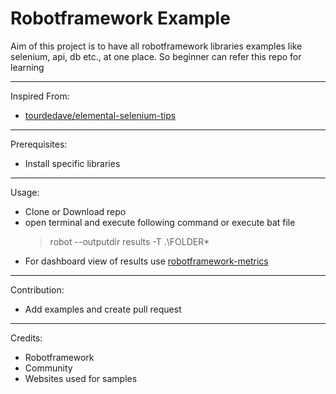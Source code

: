 # Robotframework Example

Aim of this project is to have all robotframework libraries examples like selenium, api, db etc., at one place. So beginner can refer this repo for learning

---

Inspired From:
 - [tourdedave/elemental-selenium-tips](https://github.com/tourdedave/elemental-selenium-tips) 

---

Prerequisites:
 - Install specific libraries

---

Usage:
 - Clone or Download repo
 - open terminal and execute following command or execute bat file
   > robot --outputdir results -T .\FOLDER\*
 - For dashboard view of results use [robotframework-metrics](https://github.com/adiralashiva8/robotframework-metrics)

---

Contribution:
 - Add examples and create pull request

---
Credits:
 - Robotframework
 - Community
 - Websites used for samples